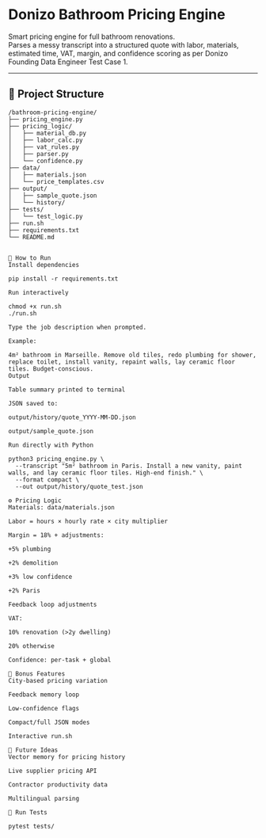 # Donizo Bathroom Pricing Engine

Smart pricing engine for full bathroom renovations.  
Parses a messy transcript into a structured quote with labor, materials, estimated time, VAT, margin, and confidence scoring as per Donizo Founding Data Engineer Test Case 1.

---

## 📂 Project Structure
```plaintext
/bathroom-pricing-engine/
├── pricing_engine.py
├── pricing_logic/
│   ├── material_db.py
│   ├── labor_calc.py
│   ├── vat_rules.py
│   ├── parser.py
│   └── confidence.py
├── data/
│   ├── materials.json
│   └── price_templates.csv
├── output/
│   ├── sample_quote.json
│   └── history/
├── tests/
│   └── test_logic.py
├── run.sh
├── requirements.txt
└── README.md


🚀 How to Run
Install dependencies

pip install -r requirements.txt

Run interactively

chmod +x run.sh
./run.sh

Type the job description when prompted.

Example:

4m² bathroom in Marseille. Remove old tiles, redo plumbing for shower, replace toilet, install vanity, repaint walls, lay ceramic floor tiles. Budget-conscious.
Output

Table summary printed to terminal

JSON saved to:

output/history/quote_YYYY-MM-DD.json

output/sample_quote.json

Run directly with Python

python3 pricing_engine.py \
  --transcript "5m² bathroom in Paris. Install a new vanity, paint walls, and lay ceramic floor tiles. High-end finish." \
  --format compact \
  --out output/history/quote_test.json

⚙️ Pricing Logic
Materials: data/materials.json

Labor = hours × hourly rate × city multiplier

Margin = 18% + adjustments:

+5% plumbing

+2% demolition

+3% low confidence

+2% Paris

Feedback loop adjustments

VAT:

10% renovation (>2y dwelling)

20% otherwise

Confidence: per-task + global

🧠 Bonus Features
City-based pricing variation

Feedback memory loop

Low-confidence flags

Compact/full JSON modes

Interactive run.sh

🔮 Future Ideas
Vector memory for pricing history

Live supplier pricing API

Contractor productivity data

Multilingual parsing

🧪 Run Tests

pytest tests/



